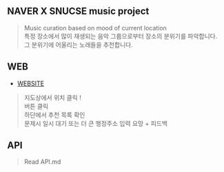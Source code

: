 ## NAVER X SNUCSE music project
> Music curation based on mood of current location<br />
> 특정 장소에서 많이 재생되는 음악 그룹으로부터 장소의 분위기를 파악합니다.<br
/>
> 그 분위기에 어울리는 노래들을 추천합니다.<br />


## WEB
* [WEBSITE](http://wlxyzlw.iptime.org:8008/test/)
> 지도상에서 위치 클릭 !<br />
> 버튼 클릭<br />
> 하단에서 추천 목록 확인<br />
> 문제시 일시 대기 또는 더 큰 행정주소 입력 요망 + 피드백<br />

## API
> Read API.md<br />
